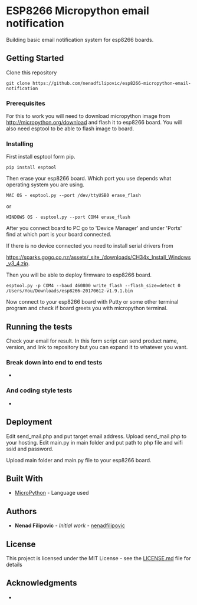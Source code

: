 # ESP8266 Micropython email notification

Building basic email notification system for esp8266 boards.

## Getting Started

Clone this repository

```
git clone https://github.com/nenadfilipovic/esp8266-micropython-email-notification
```

### Prerequisites

For this to work you will need to download micropython image from http://micropython.org/download and flash it to esp8266 board.
You will also need esptool to be able to flash image to board.

### Installing

First install esptool form pip.

```
pip install esptool
```

Then erase your esp8266 board.
Which port you use depends what operating system you are using.

```
MAC OS - esptool.py --port /dev/ttyUSB0 erase_flash
```

or

```
WINDOWS OS - esptool.py --port COM4 erase_flash
```

After you connect board to PC go to 'Device Manager' and under 'Ports' find at which port is your board connected.

If there is no device connected you need to install serial drivers from

https://sparks.gogo.co.nz/assets/_site_/downloads/CH34x_Install_Windows_v3_4.zip.

Then you will be able to deploy firmware to esp8266 board.

```
esptool.py -p COM4 --baud 460800 write_flash --flash_size=detect 0 /Users/You/Downloads/esp8266–20170612-v1.9.1.bin
```

Now connect to your esp8266 board with Putty or some other terminal program and check if board greets you with micropython terminal.

## Running the tests

Check your email for result.
In this form script can send product name, version, and link to repository but you can expand it to whatever you want.

### Break down into end to end tests

-

### And coding style tests

-

## Deployment

Edit send_mail.php and put target email address.
Upload send_mail.php to your hosting.
Edit main.py in main folder and put path to php file and wifi ssid and password.

Upload main folder and main.py file to your esp8266 board.

## Built With

* [MicroPython](http://micropython.org/download) - Language used

## Authors

* **Nenad Filipovic** - *Initial work* - [nenadfilipovic](https://github.com/nenadfilipovic)

## License

This project is licensed under the MIT License - see the [LICENSE.md](LICENSE.md) file for details

## Acknowledgments

-